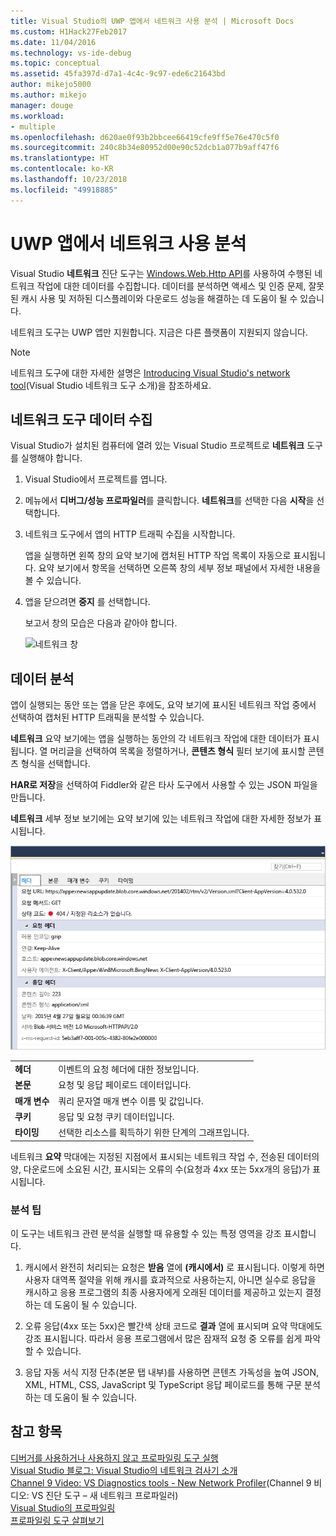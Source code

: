 ```yaml
---
title: Visual Studio의 UWP 앱에서 네트워크 사용 분석 | Microsoft Docs
ms.custom: H1Hack27Feb2017
ms.date: 11/04/2016
ms.technology: vs-ide-debug
ms.topic: conceptual
ms.assetid: 45fa397d-d7a1-4c4c-9c97-ede6c21643bd
author: mikejo5000
ms.author: mikejo
manager: douge
ms.workload:
- multiple
ms.openlocfilehash: d620ae0f93b2bbcee66419cfe9ff5e76e470c5f0
ms.sourcegitcommit: 240c8b34e80952d00e90c52dcb1a077b9aff47f6
ms.translationtype: HT
ms.contentlocale: ko-KR
ms.lasthandoff: 10/23/2018
ms.locfileid: "49918885"
---
```

# <a name="analyze-network-usage-in-uwp-apps"></a>UWP 앱에서 네트워크 사용 분석
Visual Studio **네트워크** 진단 도구는 [Windows.Web.Http API](/uwp/api/windows.web.http)를 사용하여 수행된 네트워크 작업에 대한 데이터를 수집합니다. 데이터를 분석하면 액세스 및 인증 문제, 잘못된 캐시 사용 및 저하된 디스플레이와 다운로드 성능을 해결하는 데 도움이 될 수 있습니다.  
  
 네트워크 도구는 UWP 앱만 지원합니다. 지금은 다른 플랫폼이 지원되지 않습니다.  
  
> [!NOTE]
>  네트워크 도구에 대한 자세한 설명은 [Introducing Visual Studio's network tool](http://blogs.msdn.com/b/visualstudio/archive/2015/05/04/introducing-visual-studios-network-tool.aspx)(Visual Studio 네트워크 도구 소개)을 참조하세요.  
  
## <a name="collect-network-tool-data"></a>네트워크 도구 데이터 수집  
 Visual Studio가 설치된 컴퓨터에 열려 있는 Visual Studio 프로젝트로 **네트워크** 도구를 실행해야 합니다.  
  
1. Visual Studio에서 프로젝트를 엽니다.  
  
2. 메뉴에서 **디버그/성능 프로파일러**를 클릭합니다. **네트워크**를 선택한 다음 **시작**을 선택합니다.  
  
3. 네트워크 도구에서 앱의 HTTP 트래픽 수집을 시작합니다.  
  
    앱을 실행하면 왼쪽 창의 요약 보기에 캡처된 HTTP 작업 목록이 자동으로 표시됩니다. 요약 보기에서 항목을 선택하면 오른쪽 창의 세부 정보 패널에서 자세한 내용을 볼 수 있습니다.  
  
4. 앱을 닫으려면 **중지** 를 선택합니다.  
  
   보고서 창의 모습은 다음과 같아야 합니다.  
  
   ![네트워크 창](../profiling/media/network_fullwindow.png "NETWORK_FullWindow")  
  
## <a name="analyze-data"></a>데이터 분석  
 앱이 실행되는 동안 또는 앱을 닫은 후에도, 요약 보기에 표시된 네트워크 작업 중에서 선택하여 캡처된 HTTP 트래픽을 분석할 수 있습니다.  
  
 **네트워크** 요약 보기에는 앱을 실행하는 동안의 각 네트워크 작업에 대한 데이터가 표시됩니다. 열 머리글을 선택하여 목록을 정렬하거나, **콘텐츠 형식** 필터 보기에 표시할 콘텐츠 형식을 선택합니다.  
  
 **HAR로 저장**을 선택하여 Fiddler와 같은 타사 도구에서 사용할 수 있는 JSON 파일을 만듭니다.  
  
 **네트워크** 세부 정보 보기에는 요약 보기에 있는 네트워크 작업에 대한 자세한 정보가 표시됩니다.  
  
 ![네트워크 도구 세부 정보 창](../profiling/media/network_detailsviewpane.png "NETWORK_DetailsViewPane")  
  
|||  
|-|-|  
|**헤더**|이벤트의 요청 헤더에 대한 정보입니다.|  
|**본문**|요청 및 응답 페이로드 데이터입니다.|  
|**매개 변수**|쿼리 문자열 매개 변수 이름 및 값입니다.|  
|**쿠키**|응답 및 요청 쿠키 데이터입니다.|  
|**타이밍**|선택한 리소스를 획득하기 위한 단계의 그래프입니다.|  
  
 네트워크 **요약** 막대에는 지정된 지점에서 표시되는 네트워크 작업 수, 전송된 데이터의 양, 다운로드에 소요된 시간, 표시되는 오류의 수(요청과 4xx 또는 5xx개의 응답)가 표시됩니다.  
  
### <a name="analysis-tips"></a>분석 팁  
 이 도구는 네트워크 관련 분석을 실행할 때 유용할 수 있는 특정 영역을 강조 표시합니다.  
  
1.  캐시에서 완전히 처리되는 요청은 **받음** 열에 **(캐시에서)** 로 표시됩니다. 이렇게 하면 사용자 대역폭 절약을 위해 캐시를 효과적으로 사용하는지, 아니면 실수로 응답을 캐시하고 응용 프로그램의 최종 사용자에게 오래된 데이터를 제공하고 있는지 결정하는 데 도움이 될 수 있습니다.  
  
2.  오류 응답(4xx 또는 5xx)은 빨간색 상태 코드로 **결과** 열에 표시되며 요약 막대에도 강조 표시됩니다. 따라서 응용 프로그램에서 많은 잠재적 요청 중 오류를 쉽게 파악할 수 있습니다.  
  
3.  응답 자동 서식 지정 단추(본문 탭 내부)를 사용하면 콘텐츠 가독성을 높여 JSON, XML, HTML, CSS, JavaScript 및 TypeScript 응답 페이로드를 통해 구문 분석하는 데 도움이 될 수 있습니다.  
  
## <a name="see-also"></a>참고 항목  
 [디버거를 사용하거나 사용하지 않고 프로파일링 도구 실행](../profiling/running-profiling-tools-with-or-without-the-debugger.md)  
 [Visual Studio 블로그: Visual Studio의 네트워크 검사기 소개](http://go.microsoft.com/fwlink/?LinkId=535022)   
 [Channel 9 Video: VS Diagnostics tools - New Network Profiler](http://channel9.msdn.com/Series/ConnectOn-Demand/206)(Channel 9 비디오: VS 진단 도구 – 새 네트워크 프로파일러)  
 [Visual Studio의 프로파일링](../profiling/index.md)  
 [프로파일링 도구 살펴보기](../profiling/profiling-feature-tour.md)
